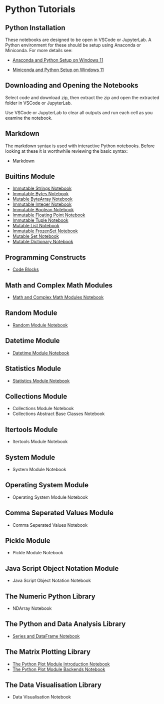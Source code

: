 # Python Tutorials

## Python Installation

These notebooks are designed to be open in VSCode or JupyterLab. A Python environment for these should be setup using Anaconda or Miniconda. For more details see:

* [Anaconda and Python Setup on Windows 11](https://github.com/PhilipYip1988/anaconda#readme)

* [Miniconda and Python Setup on Windows 11](https://github.com/PhilipYip1988/miniconda#readme)

## Downloading and Opening the Notebooks

Select code and download zip, then extract the zip and open the extracted folder in VSCode or JupyterLab.

Use VSCode or JupyterLab to clear all outputs and run each cell as you examine the notebook.

## Markdown

The markdown syntax is used with interactive Python notebooks. Before looking at these it is worthwhile reviewing the basic syntax:

* [Markdown](./markdown/readme.md)

## Builtins Module

* [Immutable Strings Notebook](./builtins_module_str/notebook.ipynb)
* [Immutable Bytes Notebook](./builtins_module_bytes/notebook.ipynb)
* [Mutable ByteArray Notebook](./builtins_module_bytearray/notebook.ipynb)
* [Immutable Integer Notebook](./builtins_module_int/notebook.ipynb)
* [Immutable Boolean Notebook](./builtins_module_bool/notebook.ipynb)
* [Immutable Floating Point Notebook](./builtins_module_float/notebook.ipynb)
* [Immutable Tuple Notebook](./builtins_module_tuple/notebook.ipynb)
* [Mutable List Notebook](./builtins_module_list/notebook.ipynb)
* [Immutable FrozenSet Notebook](./builtins_module_frozenset/notebook.ipynb)
* [Mutable Set Notebook](./builtins_module_set/notebook.ipynb)
* [Mutable Dictionary Notebook](./builtins_module_dict/notebook.ipynb)

## Programming Constructs

* [Code Blocks](./programming_constructs/notebook.ipynb)

## Math and Complex Math Modules

* [Math and Complex Math Modules Notebook](./math_module/notebook.ipynb)

## Random Module

* [Random Module Notebook](./random_module/notebook.ipynb)

## Datetime Module

* [Datetime Module Notebook](./datetime_module/notebook.ipynb)

## Statistics Module

* [Statistics Module Notebook](./statistics_module/notebook.ipynb)

## Collections Module

* Collections Module Notebook
* Collections Abstract Base Classes Notebook

## Itertools Module

* Itertools Module Notebook

## System Module

* System Module Notebook

## Operating System Module

* Operating System Module Notebook

## Comma Seperated Values Module

* Comma Seperated Values Notebook

## Pickle Module

* Pickle Module Notebook

## Java Script Object Notation Module

* Java Script Object Notation Notebook

## The Numeric Python Library

* NDArray Notebook

## The Python and Data Analysis Library

* [Series and DataFrame Notebook](./pandas_library/notebook.ipynb)

## The Matrix Plotting Library

* [The Python Plot Module Introduction Notebook](./matplotlib_library/notebook_introduction.ipynb)
* [The Python Plot Module Backends Notebook](./matplotlib_library/notebook_backends.ipynb)

## The Data Visualisation Library

* Data Visualisation Notebook

